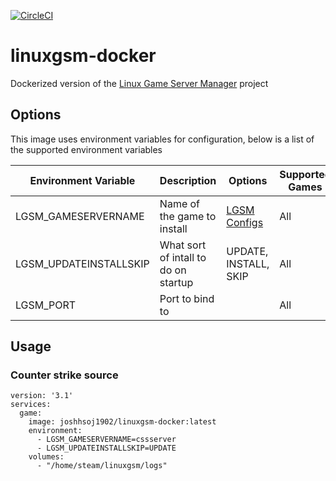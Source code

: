[![CircleCI][circle-image]][circle-url]

# linuxgsm-docker

Dockerized version of the [Linux Game Server Manager][lgsm-home] project

## Options
This image uses environment variables for configuration, below is a list of the supported environment variables

| Environment Variable   | Description                            | Options                     | Supported Games  |
|------------------------|----------------------------------------|-----------------------------|------------------|
| LGSM_GAMESERVERNAME    | Name of the game to install            | [LGSM Configs][lgsm-config] | All              |
| LGSM_UPDATEINSTALLSKIP | What sort of intall to do on startup   | UPDATE, INSTALL, SKIP       | All              |
| LGSM_PORT              | Port to bind to                        |                             | All              |


## Usage

### Counter strike source
```
version: '3.1'
services:
  game:
    image: joshhsoj1902/linuxgsm-docker:latest
    environment:
      - LGSM_GAMESERVERNAME=cssserver
      - LGSM_UPDATEINSTALLSKIP=UPDATE
    volumes:
      - "/home/steam/linuxgsm/logs"
```

[circle-image]: https://circleci.com/gh/joshhsoj1902/linuxgsm-docker/tree/master.svg?style=svg
[circle-url]: https://circleci.com/gh/joshhsoj1902/linuxgsm-docker/tree/master
[lgsm-config]: https://github.com/GameServerManagers/LinuxGSM/tree/master/lgsm/config-default/config-lgsm
[lgsm-home]: https://github.com/GameServerManagers/LinuxGSM